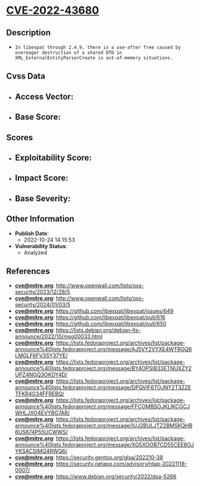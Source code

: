 
# [CVE-2022-43680](http://www.openwall.com/lists/oss-security/2023/12/28/5)

## Description

- `In libexpat through 2.4.9, there is a use-after free caused by overeager destruction of a shared DTD in XML_ExternalEntityParserCreate in out-of-memory situations.`

## Cvss Data

- **Access Vector**:
  - 
- **Base Score**:
  - 

## Scores

- **Exploitability Score**:
  - 
- **Impact Score**:
  - 
- **Base Severity**:
  - 

## Other Information

- **Publish Date**:
  - 2022-10-24 14:15:53
- **Vulnerability Status**:
  - Analyzed

## References

- **cve@mitre.org**: http://www.openwall.com/lists/oss-security/2023/12/28/5
- **cve@mitre.org**: http://www.openwall.com/lists/oss-security/2024/01/03/5
- **cve@mitre.org**: https://github.com/libexpat/libexpat/issues/649
- **cve@mitre.org**: https://github.com/libexpat/libexpat/pull/616
- **cve@mitre.org**: https://github.com/libexpat/libexpat/pull/650
- **cve@mitre.org**: https://lists.debian.org/debian-lts-announce/2022/10/msg00033.html
- **cve@mitre.org**: https://lists.fedoraproject.org/archives/list/package-announce%40lists.fedoraproject.org/message/AJ5VY2VYXE4WTRGQ6LMGLF6FV3SY37YE/
- **cve@mitre.org**: https://lists.fedoraproject.org/archives/list/package-announce%40lists.fedoraproject.org/message/BY4OPSIB33ETNUXZY2UPZ4NGQ3OKDY4D/
- **cve@mitre.org**: https://lists.fedoraproject.org/archives/list/package-announce%40lists.fedoraproject.org/message/DPQVIF6TOJNY2T3ZZETFKR4G34FFREBQ/
- **cve@mitre.org**: https://lists.fedoraproject.org/archives/list/package-announce%40lists.fedoraproject.org/message/FFCOMBSOJKLIKCGCJWHLJXO4EVYBG7AR/
- **cve@mitre.org**: https://lists.fedoraproject.org/archives/list/package-announce%40lists.fedoraproject.org/message/IUJ2BULJTZ2BMSKQHB6US674P55UCWWS/
- **cve@mitre.org**: https://lists.fedoraproject.org/archives/list/package-announce%40lists.fedoraproject.org/message/XG5XOOB7CD55CEE6OJYKSACSIMQ4RWQ6/
- **cve@mitre.org**: https://security.gentoo.org/glsa/202210-38
- **cve@mitre.org**: https://security.netapp.com/advisory/ntap-20221118-0007/
- **cve@mitre.org**: https://www.debian.org/security/2022/dsa-5266

